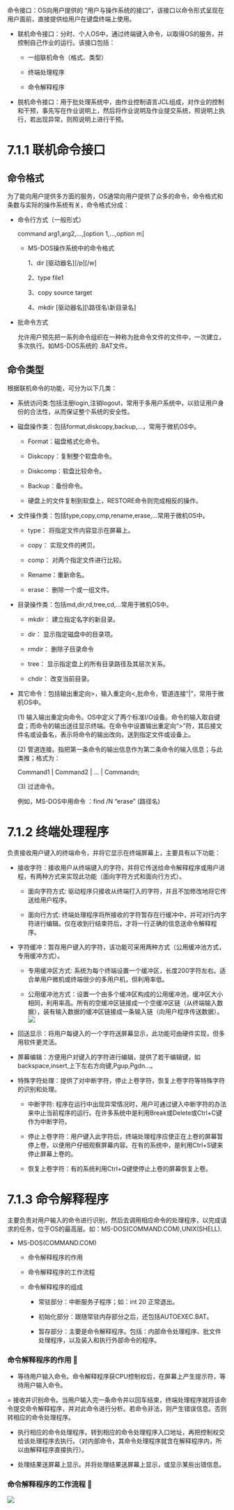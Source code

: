 命令接口：OS向用户提供的 “用户与操作系统的接口”，该接口以命令形式呈现在用户面前，直接提供给用户在键盘终端上使用。

* 联机命令接口：分时、个人OS中，通过终端键入命令，以取得OS的服务，并控制自己作业的运行。该接口包括：

  * 一组联机命令（格式、类型）

  * 终端处理程序

  * 命令解释程序


* 脱机命令接口：用于批处理系统中，由作业控制语言JCL组成，对作业的控制和干预，事先写在作业说明上，然后将作业说明及作业提交系统，照说明上执行，若出现异常，则照说明上进行干预。


# 7.1.1 联机命令接口

## 命令格式

为了能向用户提供多方面的服务，OS通常向用户提供了众多的命令，命令格式和条数与实际的操作系统有关，命令格式分成：

* 命令行方式（一般形式）

  command arg1,arg2,…,\[option 1,…,option m\]

  * MS-DOS操作系统中的命令格式

    1、dir \[驱动器名\]\[\/p\]\[\/w\]

    2、type file1

    3、copy source target

    4、mkdir \[驱动器名\]\[\路径名\新目录名\]


* 批命令方式

  允许用户预先把一系列命令组织在一种称为批命令文件的文件中，一次建立，多次执行。如MS-DOS系统的 .BAT文件。


## 命令类型

根据联机命令的功能，可分为以下几类：

* 系统访问类:包括注册login,注销logout，常用于多用户系统中，以验证用户身份的合法性，从而保证整个系统的安全性。

* 磁盘操作类：包括format,diskcopy,backup,…，常用于微机OS中。

  * Format：磁盘格式化命令。

  * Diskcopy：复制整个软盘命令。

  * Diskcomp：软盘比较命令。

  * Backup：备份命令。

  * 硬盘上的文件复制到软盘上，RESTORE命令则完成相反的操作。


* 文件操作类：包括type,copy,cmp,rename,erase,…常用于微机OS中。

  * type： 将指定文件内容显示在屏幕上。

  * copy： 实现文件的拷贝。

  * comp： 对两个指定文件进行比较。

  * Rename：重新命名。

  * erase： 删除一个或一组文件。


* 目录操作类：包括md,dir,rd,tree,cd,…常用于微机OS中。

  * mkdir： 建立指定名字的新目录。

  * dir： 显示指定磁盘中的目录项。

  * rmdir： 删除子目录命令

  * tree： 显示指定盘上的所有目录路径及其层次关系。

  * chdir： 改变当前目录。


* 其它命令：包括输出重定向&gt;，输入重定向&lt;,批命令，管道连接“\|”，常用于微机OS中。

  \(1\) 输入输出重定向命令。OS中定义了两个标准I\/O设备。命令的输入取自键盘；而命令的输出送往显示终端。在命令中设置输出重定向“&gt;”符，其后接文件名或设备名，表示将命令的输出改向，送到指定文件或设备上。

  \(2\) 管道连接。指把第一条命令的输出信息作为第二条命令的输入信息；与此类推；格式为：

  Command1 \| Command2 \| … \| Commandn;

  \(3\) 过滤命令。

  例如，MS-DOS中用命令 ：find \/N “erase” \(路径名\)


# 7.1.2 终端处理程序

负责接收用户键入的终端命令，并将它显示在终端屏幕上，主要具有以下功能：

* 接收字符：接收用户从终端键入的字符，并将它传送给命令解释程序或用户进程，有两种方式来实现此功能（面向字符方式和面向行方式）。

  * 面向字符方式: 驱动程序只接收从终端打入的字符，并且不加修改地将它传送给用户程序。

  * 面向行方式: 终端处理程序将所接收的字符暂存在行缓冲中，并可对行内字符进行编辑。仅在收到行结束符后，才将一行正确的信息送命令解释程序。


* 字符缓冲：暂存用户键入的字符，该功能可采用两种方式（公用缓冲池方式，专用缓冲方式）。

  * 专用缓冲区方式: 系统为每个终端设置一个缓冲区，长度200字符左右。适合单用户微机或终端很少的多用户机，但利用率低。

  * 公用缓冲池方式：设置一个由多个缓冲区构成的公用缓冲池，缓冲区大小相同，利用率高。所有的空缓冲区链接成一个空缓冲区链（从终端输入数据），装有输入数据的缓冲区链接成一条输入链（向用户程序传送数据）。
    ![](/assets/图片53.png)


* 回送显示：将用户每键入的一个字符送屏幕显示，此功能可由硬件实现，但多用软件更灵活。

* 屏幕编辑：方便用户对键入的字符进行编辑，提供了若干编辑键，如backspace,insert,­上下左右方向键,Pgup,Pgdn…。

* 特殊字符处理：提供了对中断字符，停止上卷字符，恢复上卷字符等特殊字符的识别和处理。

  * 中断字符: 程序在运行中出现异常情况时，用户可通过键入中断字符的办法来中止当前程序的运行。在许多系统中是利用Break或Delete或Ctrl+C键作为中断字符。

  * 停止上卷字符：用户键入此字符后，终端处理程序应使正在上卷的屏幕暂停上卷，以便用户仔细观察屏幕内容。在有的系统中，是利用Ctrl+S键来停止屏幕上卷的。

  * 恢复上卷字符：有的系统利用Ctrl+Q键使停止上卷的屏幕恢复上卷。

# 7.1.3 命令解释程序

 主要负责对用户输入的命令进行识别，然后去调用相应命令的处理程序，以完成请求的任务，位于OS的最高层。如：MS-DOS(COMMAND.COM),UNIX(SHELL).
- MS-DOS(COMMAND.COM)

    - 命令解释程序的作用

    - 命令解释程序的工作流程

    - 命令解释程序的组成

        - 常驻部分：中断服务子程序；如：int 20 正常退出。

        - 初始化部分：跟随常驻内存部分之后，还包括AUTOEXEC.BAT。

        - 暂存部分：主要是命令解释程序。包括：内部命令处理程序、批文件处理程序，以及装入和执行外部命令的程序。

### 命令解释程序的作用 
- 等待用户输入命令。命令解释程序获CPU控制权后，在屏幕上产生提示符，等待用户输入命令。

= 接收并识别命令。当用户输入完一条命令并以回车结束，终端处理程序就将该命令提交命令解释程序，并对此命令进行分析。若命令非法，则产生错误信息。否则转相应的命令处理程序。

- 执行相应的命令处理程序。转到相应的命令处理程序入口地址，再把控制权交给该处理程序去执行。（对内部命令，其命令处理程序就含在解释程序内，所以由解释程序直接执行）。

- 处理结果送屏幕上显示。并将处理结果送屏幕上显示，或显示某些出错信息。

### 命令解释程序的工作流程 

![](/assets/图片54.png)